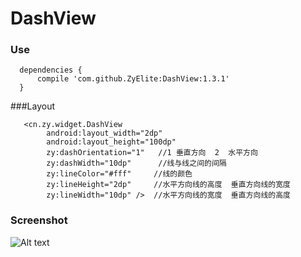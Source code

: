 # DashView

### Use
```
  dependencies {
      compile 'com.github.ZyElite:DashView:1.3.1'
  }
```
###Layout
```
   <cn.zy.widget.DashView
        android:layout_width="2dp"
        android:layout_height="100dp"
        zy:dashOrientation="1"   //1 垂直方向  2  水平方向
        zy:dashWidth="10dp"      //线与线之间的间隔
        zy:lineColor="#fff"     //线的颜色
        zy:lineHeight="2dp"     //水平方向线的高度  垂直方向线的宽度
        zy:lineWidth="10dp" />  //水平方向线的宽度  垂直方向线的高度
```

### Screenshot

![Alt text](https://github.com/1340641314/react-cnode/raw/master/shot/1.png)

